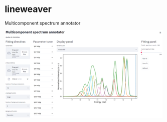 # lineweaver
Multicomponent spectrum annotator

![Front Panel](https://github.com/mpes-kit/lineweaver/blob/main/resources/PanelFigure.png)
